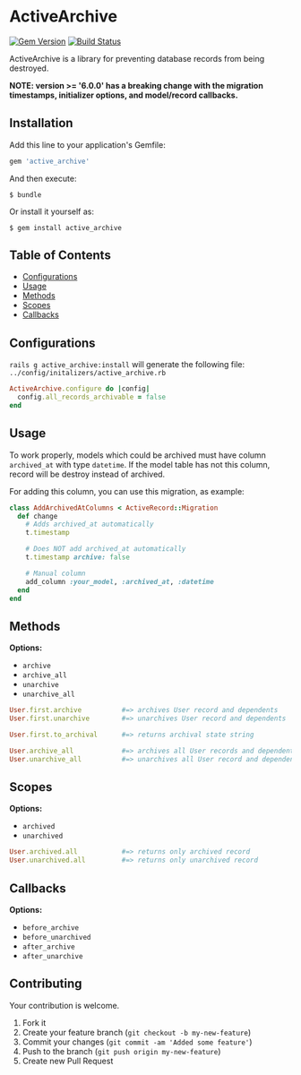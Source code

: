 # ActiveArchive

[![Gem Version](https://badge.fury.io/rb/active_archive.svg)](http://badge.fury.io/rb/active_archive)
[![Build Status](https://travis-ci.org/drexed/active_archive.svg?branch=master)](https://travis-ci.org/drexed/active_archive)

ActiveArchive is a library for preventing database records from being destroyed.

**NOTE: version >= '6.0.0' has a breaking change with the migration timestamps, initializer options, and model/record callbacks.**

## Installation

Add this line to your application's Gemfile:

```ruby
gem 'active_archive'
```

And then execute:

    $ bundle

Or install it yourself as:

    $ gem install active_archive

## Table of Contents

* [Configurations](#configurations)
* [Usage](#usage)
* [Methods](#methods)
* [Scopes](#scopes)
* [Callbacks](#callbacks)

## Configurations

`rails g active_archive:install` will generate the following file:
`../config/initalizers/active_archive.rb`

```ruby
ActiveArchive.configure do |config|
  config.all_records_archivable = false
end
```

## Usage
To work properly, models which could be archived must have column `archived_at` with type `datetime`. If the model table has not this column, record will be destroy instead of archived.


For adding this column, you can use this migration, as example:

```ruby
class AddArchivedAtColumns < ActiveRecord::Migration
  def change
    # Adds archived_at automatically
    t.timestamp

    # Does NOT add archived_at automatically
    t.timestamp archive: false

    # Manual column
    add_column :your_model, :archived_at, :datetime
  end
end
```

## Methods

**Options:**
 * `archive`
 * `archive_all`
 * `unarchive`
 * `unarchive_all`

```ruby
User.first.archive          #=> archives User record and dependents
User.first.unarchive        #=> unarchives User record and dependents

User.first.to_archival      #=> returns archival state string

User.archive_all            #=> archives all User records and dependents
User.unarchive_all          #=> unarchives all User record and dependents
```

## Scopes

**Options:**
 * `archived`
 * `unarchived`

```ruby
User.archived.all           #=> returns only archived record
User.unarchived.all         #=> returns only unarchived record
```

## Callbacks

**Options:**
 * `before_archive`
 * `before_unarchived`
 * `after_archive`
 * `after_unarchive`

## Contributing

Your contribution is welcome.

1. Fork it
2. Create your feature branch (`git checkout -b my-new-feature`)
3. Commit your changes (`git commit -am 'Added some feature'`)
4. Push to the branch (`git push origin my-new-feature`)
5. Create new Pull Request
